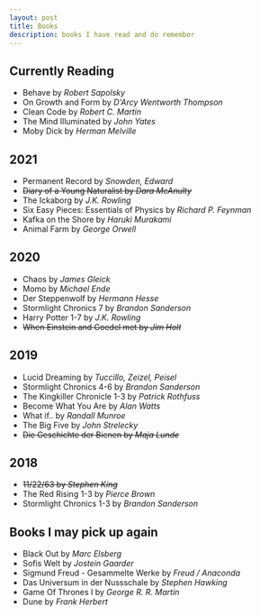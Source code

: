 ```yaml
---
layout: post
title: Books
description: books I have read and do remember
---
```


## Currently Reading
- Behave by *Robert Sapolsky*
- On Growth and Form by *D'Arcy Wentworth Thompson*
- Clean Code by *Robert C. Martin*
- The Mind Illuminated by *John Yates*
- Moby Dick by *Herman Melville*

## 2021
- Permanent Record by *Snowden, Edward*
- ~~Diary of a Young Naturalist by *Dara McAnulty*~~
- The Ickaborg by *J.K. Rowling*
- Six Easy Pieces: Essentials of Physics by *Richard P. Feynman*
- Kafka on the Shore by *Haruki Murakami*
- Animal Farm by *George Orwell*

## 2020
- Chaos by *James Gleick*
- Momo by *Michael Ende*
- Der Steppenwolf by *Hermann Hesse*
- Stormlight Chronics 7 by *Brandon Sanderson*
- Harry Potter 1-7 by *J.K. Rowling*
- ~~When Einstein and Goedel met by *Jim Holt*~~

## 2019
- Lucid Dreaming by *Tuccillo, Zeizel, Peisel*
- Stormlight Chronics 4-6 by *Brandon Sanderson*
- The Kingkiller Chronicle 1-3 by *Patrick Rothfuss*
- Become What You Are by *Alan Watts*
- What if.. by *Randall Munroe*
- The Big Five by *John Strelecky*
- ~~Die Geschichte der Bienen by *Maja Lunde*~~

## 2018
- ~~11/22/63 by *Stephen King*~~
- The Red Rising 1-3 by *Pierce Brown*
- Stormlight Chronics 1-3 by *Brandon Sanderson*

## Books I may pick up again
- Black Out by *Marc Elsberg*
- Sofis Welt by *Jostein Gaarder*
- Sigmund Freud - Gesammelte Werke by *Freud / Anaconda*
- Das Universum in der Nussschale by *Stephen Hawking*
- Game Of Thrones I by *George R. R. Martin*
- Dune by *Frank Herbert*

